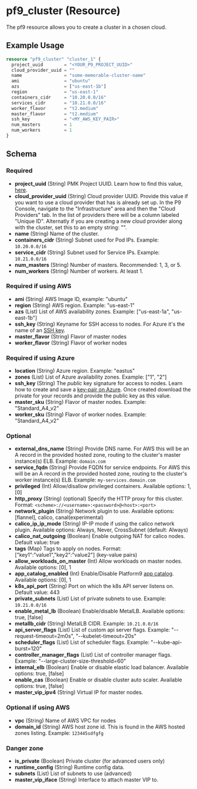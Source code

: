 # pf9_cluster (Resource)

The pf9 resource allows you to create a cluster in a chosen cloud.

## Example Usage

```terraform
resource "pf9_cluster" "cluster_1" {
  project_uuid        = "<YOUR_P9_PROJECT_UUID>"
  cloud_provider_uuid = ""
  name                = "some-memorable-cluster-name"
  ami                 = "ubuntu"
  azs                 = ["us-east-1b"]
  region              = "us-east-1"
  containers_cidr     = "10.20.0.0/16"
  services_cidr       = "10.21.0.0/16"
  worker_flavor       = "t2.medium"
  master_flavor       = "t2.medium"
  ssh_key             = "<MY_AWS_KEY_PAIR>"
  num_masters         = 1
  num_workers         = 1
}
```

## Schema

### Required

- **project_uuid** (String) PMK Project UUID. Learn how to find this value, [here](https://platform9.com/docs/kubernetes/introduction-to-platform9-uuid#tenants--project-uuid).
- **cloud_provider_uuid** (String) Cloud provider UUID. Provide this value if you want to use a cloud provider that has is already set up. In the P9 Console, navigate to the "Infrastructure" area and then the "Cloud Providers" tab. In the list of providers there will be a column labeled "Unique ID". Alternatly if you are creating a new cloud provider along with the cluster, set this to an empty string: "".
- **name** (String) Name of the cluster.
- **containers_cidr** (String) Subnet used for Pod IPs. Example: `10.20.0.0/16`
- **service_cidr** (String) Subnet used for Service IPs. Example: `10.21.0.0/16`
- **num_masters** (String) Number of masters. Recommended: 1, 3, or 5.
- **num_workers** (String) Number of workers. At least 1.

### Required if using AWS

- **ami** (String) AWS Image ID, example: "ubuntu"
- **region** (String) AWS region. Example: "us-east-1"
- **azs** (List) List of AWS availability zones. Example: ["us-east-1a", "us-east-1b"]
- **ssh_key** (String) Keyname for SSH access to nodes. For Azure it's the name of an [SSH key](https://docs.microsoft.com/en-us/azure/virtual-machines/ssh-keys-portal).
- **master_flavor** (String) Flavor of master nodes
- **worker_flavor** (String) Flavor of worker nodes

### Required if using Azure

- **location** (String) Azure region. Example: "eastus"
- **zones** (List) List of Azure availability zones. Example: ["1", "2"]
- **ssh_key** (String) The *public* key signature for access to nodes. Learn how to create and save a [key-pair on Azure](https://docs.microsoft.com/en-us/azure/virtual-machines/ssh-keys-portal). Once created download the private for your records and provide the public key as this value.
- **master_sku** (String) Flavor of master nodes. Example: "Standard_A4_v2"
- **worker_sku** (String) Flavor of worker nodes. Example: "Standard_A4_v2"

### Optional

- **external_dns_name** (String) Provide DNS name. For AWS this will be an A record in the provided hosted zone, routing to the cluster's master instance(s) ELB. Example: `domain.com`
- **service_fqdn** (String) Provide FQDN for service endpoints. For AWS this will be an A record in the provided hosted zone, routing to the cluster's worker instance(s) ELB. Example: `my-services.domain.com`
- **privileged** (Int) Allow/disallow privileged containers. Available options: 1, [0]
- **http_proxy** (String) (optional) Specify the HTTP proxy for this cluster. Format: `<scheme>://<username>:<password>@<host>:<port>`
- **network_plugin** (String) Network plugin to use. Available options: [flannel], calico, canal(experimental)
- **calico_ip_ip_mode** (String) IP-IP mode if using the calico network plugin. Available options: Always, Never, CrossSubnet (default: Always)
- **calico_nat_outgoing** (Boolean) Enable outgoing NAT for calico nodes. Default value: true
- **tags** (Map) Tags to apply on nodes. Format: ["key1":"value1","key2":"value2"] (key-value pairs)
- **allow_workloads_on_master** (Int) Allow workloads on master nodes. Available options: [0], 1
- **app_catalog_enabled** (Int) Enable/Disable Platform9 [app catalog](https://platform9.com/docs/kubernetes/application-catalog). Available options: [0], 1
- **k8s_api_port** (String) Port on which the k8s API server listens on. Default value: 443
- **private_subnets** (List) List of private subnets to use. Example: `10.21.0.0/16`
- **enable_metal_lb** (Boolean) Enable/disable MetalLB. Available options: true, [false]
- **metallb_cidr** (String) MetalLB CIDR. Example: `10.21.0.0/16`
- **api_server_flags** (List) List of custom api server flags. Example: "--request-timeout=2m0s", "--kubelet-timeout=20s"
- **scheduler_flags** (List) List of scheduler flags. Example: "--kube-api-burst=120"
- **controller_manager_flags** (List) List of controller manager flags. Example: "--large-cluster-size-threshold=60"
- **internal_elb** (Boolean) Enable or disable elastic load balancer. Available options: true, [false]
- **enable_cas** (Boolean) Enable or disable cluster auto scaler. Available options: true, [false]
- **master_vip_ipv4** (String) Virtual IP for master nodes.

### Optional if using AWS

- **vpc** (String) Name of AWS VPC for nodes
- **domain_id** (String) AWS host zone id. This is found in the AWS hosted zones listing. Example: `123445sdfgfg`

### Danger zone

- **is_private** (Boolean) Private cluster (for advanced users only)
- **runtime_config** (String) Runtime config data.
- **subnets** (List) List of subnets to use (advanced)
- **master_vip_iface** (String) Interface to attach master VIP to.
